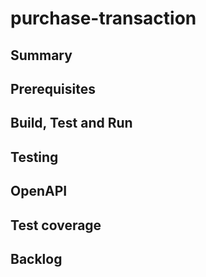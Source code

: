 # purchase-transaction

## Summary

## Prerequisites

## Build, Test and Run

## Testing

## OpenAPI

## Test coverage

## Backlog
